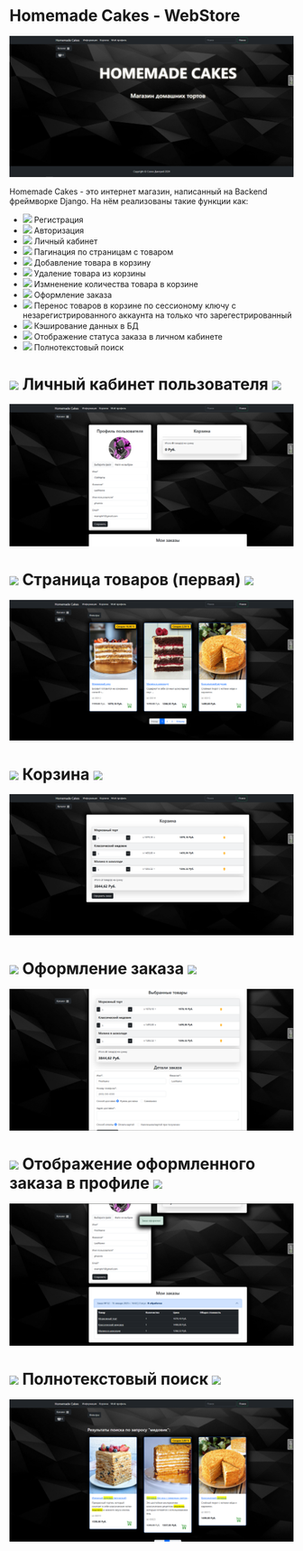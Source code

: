 <h1> Homemade Cakes - WebStore </h1>
<img src="/img/WebStore.PNG" />
<p> Homemade Cakes - это интернет магазин, написанный на Backend фреймворке Django.
    На нём реализованы такие функции как:
    <ul>
        <li>
        <img src="https://media1.giphy.com/media/v1.Y2lkPTc5MGI3NjExYXBsbTR5bDlzbHFtNDBrOXQ5amhiNnpwZ2xzbTVwaWlhenh4NXN2ciZlcD12MV9pbnRlcm5hbF9naWZfYnlfaWQmY3Q9Zw/2C6v4QD5d3YOO4YhID/giphy.gif" width="50px"/>
        Регистрация
        </li>
        <li>
         <img src="https://media1.giphy.com/media/v1.Y2lkPTc5MGI3NjExYXBsbTR5bDlzbHFtNDBrOXQ5amhiNnpwZ2xzbTVwaWlhenh4NXN2ciZlcD12MV9pbnRlcm5hbF9naWZfYnlfaWQmY3Q9Zw/2C6v4QD5d3YOO4YhID/giphy.gif" width="50px"/>
        Авторизация</li>
        <li>
         <img src="https://media1.giphy.com/media/v1.Y2lkPTc5MGI3NjExYXBsbTR5bDlzbHFtNDBrOXQ5amhiNnpwZ2xzbTVwaWlhenh4NXN2ciZlcD12MV9pbnRlcm5hbF9naWZfYnlfaWQmY3Q9Zw/2C6v4QD5d3YOO4YhID/giphy.gif" width="50px"/>
        Личный кабинет</li>
        <li>
         <img src="https://media1.giphy.com/media/v1.Y2lkPTc5MGI3NjExYXBsbTR5bDlzbHFtNDBrOXQ5amhiNnpwZ2xzbTVwaWlhenh4NXN2ciZlcD12MV9pbnRlcm5hbF9naWZfYnlfaWQmY3Q9Zw/2C6v4QD5d3YOO4YhID/giphy.gif" width="50px"/>
        Пагинация по страницам с товаром</li>
        <li>
         <img src="https://media1.giphy.com/media/v1.Y2lkPTc5MGI3NjExYXBsbTR5bDlzbHFtNDBrOXQ5amhiNnpwZ2xzbTVwaWlhenh4NXN2ciZlcD12MV9pbnRlcm5hbF9naWZfYnlfaWQmY3Q9Zw/2C6v4QD5d3YOO4YhID/giphy.gif" width="50px"/>
        Добавление товара в корзину</li>
        <li>
         <img src="https://media1.giphy.com/media/v1.Y2lkPTc5MGI3NjExYXBsbTR5bDlzbHFtNDBrOXQ5amhiNnpwZ2xzbTVwaWlhenh4NXN2ciZlcD12MV9pbnRlcm5hbF9naWZfYnlfaWQmY3Q9Zw/2C6v4QD5d3YOO4YhID/giphy.gif" width="50px"/>
        Удаление товара из корзины</li>
        <li>
         <img src="https://media1.giphy.com/media/v1.Y2lkPTc5MGI3NjExYXBsbTR5bDlzbHFtNDBrOXQ5amhiNnpwZ2xzbTVwaWlhenh4NXN2ciZlcD12MV9pbnRlcm5hbF9naWZfYnlfaWQmY3Q9Zw/2C6v4QD5d3YOO4YhID/giphy.gif" width="50px"/>
        Измненение количества товара в корзине</li>
        <li>
         <img src="https://media1.giphy.com/media/v1.Y2lkPTc5MGI3NjExYXBsbTR5bDlzbHFtNDBrOXQ5amhiNnpwZ2xzbTVwaWlhenh4NXN2ciZlcD12MV9pbnRlcm5hbF9naWZfYnlfaWQmY3Q9Zw/2C6v4QD5d3YOO4YhID/giphy.gif" width="50px"/>
        Оформление заказа</li>
        <li>
         <img src="https://media1.giphy.com/media/v1.Y2lkPTc5MGI3NjExYXBsbTR5bDlzbHFtNDBrOXQ5amhiNnpwZ2xzbTVwaWlhenh4NXN2ciZlcD12MV9pbnRlcm5hbF9naWZfYnlfaWQmY3Q9Zw/2C6v4QD5d3YOO4YhID/giphy.gif" width="50px"/>
        Перенос товаров в корзине по сессионому ключу с незарегистрированного аккаунта на только что зарегестрированный</li>
        <li>
         <img src="https://media1.giphy.com/media/v1.Y2lkPTc5MGI3NjExYXBsbTR5bDlzbHFtNDBrOXQ5amhiNnpwZ2xzbTVwaWlhenh4NXN2ciZlcD12MV9pbnRlcm5hbF9naWZfYnlfaWQmY3Q9Zw/2C6v4QD5d3YOO4YhID/giphy.gif" width="50px"/>
        Кэширование данных в БД</li>
        <li>
         <img src="https://media1.giphy.com/media/v1.Y2lkPTc5MGI3NjExYXBsbTR5bDlzbHFtNDBrOXQ5amhiNnpwZ2xzbTVwaWlhenh4NXN2ciZlcD12MV9pbnRlcm5hbF9naWZfYnlfaWQmY3Q9Zw/2C6v4QD5d3YOO4YhID/giphy.gif" width="50px"/>
        Отображение статуса заказа в личном кабинете</li>
        <li>
         <img src="https://media1.giphy.com/media/v1.Y2lkPTc5MGI3NjExYXBsbTR5bDlzbHFtNDBrOXQ5amhiNnpwZ2xzbTVwaWlhenh4NXN2ciZlcD12MV9pbnRlcm5hbF9naWZfYnlfaWQmY3Q9Zw/2C6v4QD5d3YOO4YhID/giphy.gif" width="50px"/>
        Полнотекстовый поиск</li>
    </ul>
</p>

<h1> <img src="https://media2.giphy.com/media/v1.Y2lkPTc5MGI3NjExbGlydGt3cDU1ZG40d3cydnQxdXRicHJ0ZTZlMm95NGo4anN0cmhuOSZlcD12MV9pbnRlcm5hbF9naWZfYnlfaWQmY3Q9Zw/KA593kO0JvXMs/giphy.gif" width="40px" />
Личный кабинет пользователя <img src="https://media2.giphy.com/media/v1.Y2lkPTc5MGI3NjExbGlydGt3cDU1ZG40d3cydnQxdXRicHJ0ZTZlMm95NGo4anN0cmhuOSZlcD12MV9pbnRlcm5hbF9naWZfYnlfaWQmY3Q9Zw/KA593kO0JvXMs/giphy.gif" width="40px" />
</h1>

<img src="/img/Profile.PNG" />

<h1> <img src="https://media2.giphy.com/media/v1.Y2lkPTc5MGI3NjExbGlydGt3cDU1ZG40d3cydnQxdXRicHJ0ZTZlMm95NGo4anN0cmhuOSZlcD12MV9pbnRlcm5hbF9naWZfYnlfaWQmY3Q9Zw/KA593kO0JvXMs/giphy.gif" width="40px" />
Страница товаров (первая) <img src="https://media2.giphy.com/media/v1.Y2lkPTc5MGI3NjExbGlydGt3cDU1ZG40d3cydnQxdXRicHJ0ZTZlMm95NGo4anN0cmhuOSZlcD12MV9pbnRlcm5hbF9naWZfYnlfaWQmY3Q9Zw/KA593kO0JvXMs/giphy.gif" width="40px" />
</h1>

<img src="/img/Goods.PNG" />

<h1> <img src="https://media2.giphy.com/media/v1.Y2lkPTc5MGI3NjExbGlydGt3cDU1ZG40d3cydnQxdXRicHJ0ZTZlMm95NGo4anN0cmhuOSZlcD12MV9pbnRlcm5hbF9naWZfYnlfaWQmY3Q9Zw/KA593kO0JvXMs/giphy.gif" width="40px" />
Корзина <img src="https://media2.giphy.com/media/v1.Y2lkPTc5MGI3NjExbGlydGt3cDU1ZG40d3cydnQxdXRicHJ0ZTZlMm95NGo4anN0cmhuOSZlcD12MV9pbnRlcm5hbF9naWZfYnlfaWQmY3Q9Zw/KA593kO0JvXMs/giphy.gif" width="40px" />
</h1>

<img src="/img/Card.PNG" />

<h1> <img src="https://media2.giphy.com/media/v1.Y2lkPTc5MGI3NjExbGlydGt3cDU1ZG40d3cydnQxdXRicHJ0ZTZlMm95NGo4anN0cmhuOSZlcD12MV9pbnRlcm5hbF9naWZfYnlfaWQmY3Q9Zw/KA593kO0JvXMs/giphy.gif" width="40px" />
Оформление заказа <img src="https://media2.giphy.com/media/v1.Y2lkPTc5MGI3NjExbGlydGt3cDU1ZG40d3cydnQxdXRicHJ0ZTZlMm95NGo4anN0cmhuOSZlcD12MV9pbnRlcm5hbF9naWZfYnlfaWQmY3Q9Zw/KA593kO0JvXMs/giphy.gif" width="40px" />
</h1>

<img src="/img/Pay.PNG" />

<h1> <img src="https://media2.giphy.com/media/v1.Y2lkPTc5MGI3NjExbGlydGt3cDU1ZG40d3cydnQxdXRicHJ0ZTZlMm95NGo4anN0cmhuOSZlcD12MV9pbnRlcm5hbF9naWZfYnlfaWQmY3Q9Zw/KA593kO0JvXMs/giphy.gif" width="40px" />
Отображение оформленного заказа в профиле <img src="https://media2.giphy.com/media/v1.Y2lkPTc5MGI3NjExbGlydGt3cDU1ZG40d3cydnQxdXRicHJ0ZTZlMm95NGo4anN0cmhuOSZlcD12MV9pbnRlcm5hbF9naWZfYnlfaWQmY3Q9Zw/KA593kO0JvXMs/giphy.gif" width="40px" />
</h1>

<img src="/img/Profile2.png" />

<h1> <img src="https://media2.giphy.com/media/v1.Y2lkPTc5MGI3NjExbGlydGt3cDU1ZG40d3cydnQxdXRicHJ0ZTZlMm95NGo4anN0cmhuOSZlcD12MV9pbnRlcm5hbF9naWZfYnlfaWQmY3Q9Zw/KA593kO0JvXMs/giphy.gif" width="40px" />
Полнотекстовый поиск <img src="https://media2.giphy.com/media/v1.Y2lkPTc5MGI3NjExbGlydGt3cDU1ZG40d3cydnQxdXRicHJ0ZTZlMm95NGo4anN0cmhuOSZlcD12MV9pbnRlcm5hbF9naWZfYnlfaWQmY3Q9Zw/KA593kO0JvXMs/giphy.gif" width="40px" />
</h1>

<img src="/img/Search.PNG" />